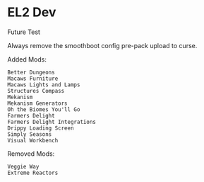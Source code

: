 # EL2 Dev
Future Test

Always remove the smoothboot config pre-pack upload to curse.

Added Mods:

	Better Dungeons
	Macaws Furniture
	Macaws Lights and Lamps
	Structures Compass
	Mekanism
	Mekanism Generators
	Oh the Biomes You'll Go
	Farmers Delight
	Farmers Delight Integrations
	Drippy Loading Screen
	Simply Seasons
	Visual Workbench
	
Removed Mods:

	Veggie Way
	Extreme Reactors
